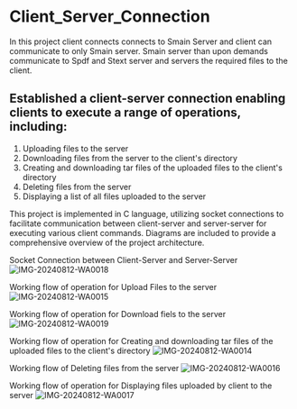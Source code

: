 # Client_Server_Connection
In this project client connects connects to Smain Server and client can communicate to only Smain server.
Smain server than upon demands communicate to Spdf and Stext server and servers the required files to the client.

## Established a client-server connection enabling clients to execute a range of operations, including:
1. Uploading files to the server
2. Downloading files from the server to the client's directory
3. Creating and downloading tar files of the uploaded files to the client's directory
4. Deleting files from the server
5. Displaying a list of all files uploaded to the server

This project is implemented in C language, utilizing socket connections to facilitate communication between client-server and server-server for executing various client commands. Diagrams are included to provide a comprehensive overview of the project architecture.

Socket Connection between Client-Server and Server-Server
![IMG-20240812-WA0018](https://github.com/user-attachments/assets/2b1f5898-4234-43ab-8c5c-63072c486ee7)

Working flow of operation for Upload Files to the server
![IMG-20240812-WA0015](https://github.com/user-attachments/assets/a4307ccd-b5c3-498e-857c-b9a58ff219ac)

Working flow of operation for Download fiels to the server 
![IMG-20240812-WA0019](https://github.com/user-attachments/assets/0e46cacb-6f65-4b83-85f0-410b9c369634)

Working flow of operation for Creating and downloading tar files of the uploaded files to the client's directory
![IMG-20240812-WA0014](https://github.com/user-attachments/assets/9a216fc8-7516-406b-b7ec-215f8cefe36e)

Working flow of Deleting files from the server
![IMG-20240812-WA0016](https://github.com/user-attachments/assets/b7b8667d-989b-4396-a69a-92ee8796b4e5)

Working flow of operation for Displaying files uploaded by client to the server
![IMG-20240812-WA0017](https://github.com/user-attachments/assets/af451fe2-b689-448c-ac4d-c732cec3f77c)
